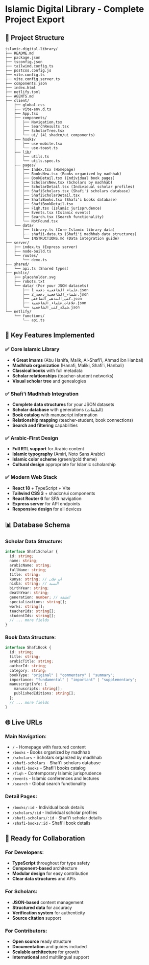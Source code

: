 # Islamic Digital Library - Complete Project Export

## 📁 Project Structure

```
islamic-digital-library/
├── README.md
├── package.json
├── tsconfig.json
├── tailwind.config.ts
├── postcss.config.js
├── vite.config.ts
├── vite.config.server.ts
├── components.json
├── index.html
├── netlify.toml
├── AGENTS.md
├── client/
│   ├── global.css
│   ├── vite-env.d.ts
│   ├── App.tsx
│   ├── components/
│   │   ├── Navigation.tsx
│   │   ├── SearchResults.tsx
│   │   ├── ScholarTree.tsx
│   │   └── ui/ (41 shadcn/ui components)
│   ├── hooks/
│   │   ├── use-mobile.tsx
│   │   └── use-toast.ts
│   ├── lib/
│   │   ├── utils.ts
│   │   └── utils.spec.ts
│   ├── pages/
│   │   ├── Index.tsx (Homepage)
│   │   ├── BooksNew.tsx (Books organized by madhhab)
│   │   ├── BookDetail.tsx (Individual book pages)
│   │   ├── ScholarsNew.tsx (Scholars by madhhab)
│   │   ├── ScholarDetail.tsx (Individual scholar profiles)
│   │   ├── ShafiScholars.tsx (Shafi'i scholars database)
│   │   ├── ShafiScholarDetail.tsx
│   │   ├── ShafiBooks.tsx (Shafi'i books database)
│   │   ├── ShafiBookDetail.tsx
│   │   ├── Fiqh.tsx (Islamic jurisprudence)
│   │   ├── Events.tsx (Islamic events)
│   │   ├── Search.tsx (Search functionality)
│   │   └── NotFound.tsx
│   └── data/
│       ├── library.ts (Core Islamic library data)
│       ├── shafii-data.ts (Shafi'i madhhab data structures)
│       └── INSTRUCTIONS.md (Data integration guide)
├── server/
│   ├── index.ts (Express server)
│   ├── node-build.ts
│   └── routes/
│       └── demo.ts
├── shared/
│   └── api.ts (Shared types)
├── public/
│   ├── placeholder.svg
│   ├── robots.txt
│   └── data/ (For your JSON datasets)
│       ├── علماء_الشافعية_دفعة_1.json
│       ├── علماء_الشافعية_دفعة_2.json
│       ├── كتب_المذهب_الشافعي.json
│       ├── علاقات_علماء_الشافعية.json
│       └── شبكة_كتب_الشافعية.json
└── netlify/
    └── functions/
        └── api.ts
```

## 🔧 Key Features Implemented

### ✅ **Core Islamic Library**

- **4 Great Imams** (Abu Hanifa, Malik, Al-Shafi'i, Ahmad ibn Hanbal)
- **Madhhab organization** (Hanafi, Maliki, Shafi'i, Hanbali)
- **Classical books** with full metadata
- **Scholar relationships** (teacher-student networks)
- **Visual scholar tree** and genealogies

### ✅ **Shafi'i Madhhab Integration**

- **Complete data structures** for your JSON datasets
- **Scholar database** with generations (الطبقات)
- **Book catalog** with manuscript information
- **Relationship mapping** (teacher-student, book connections)
- **Search and filtering** capabilities

### ✅ **Arabic-First Design**

- **Full RTL support** for Arabic content
- **Islamic typography** (Amiri, Noto Sans Arabic)
- **Islamic color scheme** (green/gold theme)
- **Cultural design** appropriate for Islamic scholarship

### ✅ **Modern Web Stack**

- **React 18** + TypeScript + Vite
- **Tailwind CSS 3** + shadcn/ui components
- **React Router 6** for SPA navigation
- **Express server** for API endpoints
- **Responsive design** for all devices

## 📊 Database Schema

### Scholar Data Structure:

```typescript
interface ShafiScholar {
  id: string;
  name: string;
  arabicName: string;
  fullName: string;
  title: string;
  kunya: string; // أبو فلان
  nisba: string; // النسبة
  birthYear: string;
  deathYear: string;
  generation: number; // الطبقة
  specializations: string[];
  works: string[];
  teacherIds: string[];
  studentIds: string[];
  // ... more fields
}
```

### Book Data Structure:

```typescript
interface ShafiBook {
  id: string;
  title: string;
  arabicTitle: string;
  authorId: string;
  category: string;
  bookType: "original" | "commentary" | "summary";
  importance: "fundamental" | "important" | "supplementary";
  manuscriptInfo: {
    manuscripts: string[];
    publishedEditions: string[];
  };
  // ... more fields
}
```

## 🌐 Live URLs

### Main Navigation:

- `/` - Homepage with featured content
- `/books` - Books organized by madhhab
- `/scholars` - Scholars organized by madhhab
- `/shafi-scholars` - Shafi'i scholars database
- `/shafi-books` - Shafi'i books catalog
- `/fiqh` - Contemporary Islamic jurisprudence
- `/events` - Islamic conferences and lectures
- `/search` - Global search functionality

### Detail Pages:

- `/books/:id` - Individual book details
- `/scholars/:id` - Individual scholar profiles
- `/shafi-scholars/:id` - Shafi'i scholar details
- `/shafi-books/:id` - Shafi'i book details

## 🎯 Ready for Collaboration

### For Developers:

- **TypeScript** throughout for type safety
- **Component-based** architecture
- **Modular design** for easy contribution
- **Clear data structures** and APIs

### For Scholars:

- **JSON-based** content management
- **Structured data** for accuracy
- **Verification system** for authenticity
- **Source citation** support

### For Contributors:

- **Open source** ready structure
- **Documentation** and guides included
- **Scalable architecture** for growth
- **International** and multilingual support
